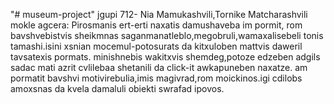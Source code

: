"# museum-project" 
jgupi 712- Nia Mamukashvili,Tornike Matcharashvili
mokle agcera: Pirosmanis ert-erti naxatis damushaveba im pormit,
rom bavshvebistvis sheikmnas saganmanatleblo,megobruli,wamaxalisebeli
tonis tamashi.isini xsnian mocemul-potosurats da kitxuloben mattvis
daweril tavsatexis pormats.
minishnebis wakitxvis shemdeg,potoze edzeben adgils sadac mati azrit
cvlilebaa shetanili da click-it awkapuneben naxatze.
am pormatit bavshvi motivirebulia,imis magivrad,rom moickinos.igi cdilobs
amoxsnas da kvela damaluli obiekti swrafad ipovos.